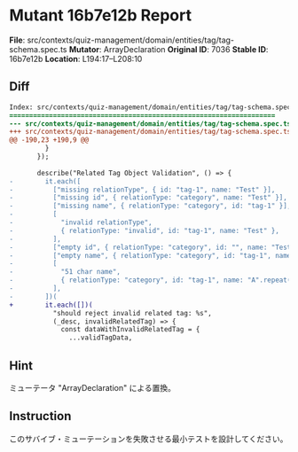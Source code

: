 # Mutant 16b7e12b Report

**File**: src/contexts/quiz-management/domain/entities/tag/tag-schema.spec.ts
**Mutator**: ArrayDeclaration
**Original ID**: 7036
**Stable ID**: 16b7e12b
**Location**: L194:17–L208:10

## Diff

```diff
Index: src/contexts/quiz-management/domain/entities/tag/tag-schema.spec.ts
===================================================================
--- src/contexts/quiz-management/domain/entities/tag/tag-schema.spec.ts	original
+++ src/contexts/quiz-management/domain/entities/tag/tag-schema.spec.ts	mutated #7036
@@ -190,23 +190,9 @@
         }
       });
 
       describe("Related Tag Object Validation", () => {
-        it.each([
-          ["missing relationType", { id: "tag-1", name: "Test" }],
-          ["missing id", { relationType: "category", name: "Test" }],
-          ["missing name", { relationType: "category", id: "tag-1" }],
-          [
-            "invalid relationType",
-            { relationType: "invalid", id: "tag-1", name: "Test" },
-          ],
-          ["empty id", { relationType: "category", id: "", name: "Test" }],
-          ["empty name", { relationType: "category", id: "tag-1", name: "" }],
-          [
-            "51 char name",
-            { relationType: "category", id: "tag-1", name: "A".repeat(51) },
-          ],
-        ])(
+        it.each([])(
           "should reject invalid related tag: %s",
           (_desc, invalidRelatedTag) => {
             const dataWithInvalidRelatedTag = {
               ...validTagData,
```

## Hint

ミューテータ "ArrayDeclaration" による置換。

## Instruction

このサバイブ・ミューテーションを失敗させる最小テストを設計してください。
